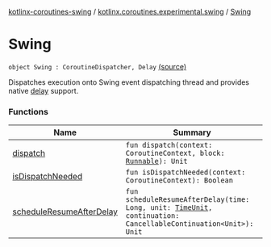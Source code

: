 [kotlinx-coroutines-swing](../../index.md) / [kotlinx.coroutines.experimental.swing](../index.md) / [Swing](.)

# Swing

`object Swing : CoroutineDispatcher, Delay` [(source)](http://github.com/kotlin/kotlinx.coroutines/tree/master/kotlinx-coroutines-swing/src/main/kotlin/kotlinx/coroutines/experimental/swing/Swing.kt#L32)

Dispatches execution onto Swing event dispatching thread and provides native [delay](#) support.

### Functions

| Name | Summary |
|---|---|
| [dispatch](dispatch.md) | `fun dispatch(context: CoroutineContext, block: `[`Runnable`](http://docs.oracle.com/javase/6/docs/api/java/lang/Runnable.html)`): Unit` |
| [isDispatchNeeded](is-dispatch-needed.md) | `fun isDispatchNeeded(context: CoroutineContext): Boolean` |
| [scheduleResumeAfterDelay](schedule-resume-after-delay.md) | `fun scheduleResumeAfterDelay(time: Long, unit: `[`TimeUnit`](http://docs.oracle.com/javase/6/docs/api/java/util/concurrent/TimeUnit.html)`, continuation: CancellableContinuation<Unit>): Unit` |

